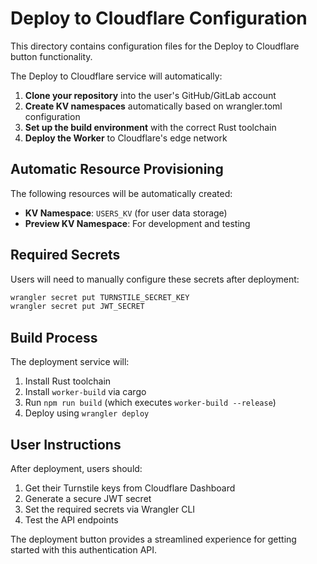 # Deploy to Cloudflare Configuration

This directory contains configuration files for the Deploy to Cloudflare button functionality.

The Deploy to Cloudflare service will automatically:

1. **Clone your repository** into the user's GitHub/GitLab account
2. **Create KV namespaces** automatically based on wrangler.toml configuration
3. **Set up the build environment** with the correct Rust toolchain
4. **Deploy the Worker** to Cloudflare's edge network

## Automatic Resource Provisioning

The following resources will be automatically created:

- **KV Namespace**: `USERS_KV` (for user data storage)
- **Preview KV Namespace**: For development and testing

## Required Secrets

Users will need to manually configure these secrets after deployment:

```bash
wrangler secret put TURNSTILE_SECRET_KEY
wrangler secret put JWT_SECRET
```

## Build Process

The deployment service will:

1. Install Rust toolchain
2. Install `worker-build` via cargo
3. Run `npm run build` (which executes `worker-build --release`)
4. Deploy using `wrangler deploy`

## User Instructions

After deployment, users should:

1. Get their Turnstile keys from Cloudflare Dashboard
2. Generate a secure JWT secret
3. Set the required secrets via Wrangler CLI
4. Test the API endpoints

The deployment button provides a streamlined experience for getting started with this authentication API.
